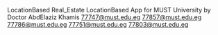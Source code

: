 LocationBased Real_Estate LocationBased App for MUST University by Doctor AbdElaziz Khamis
77747@must.edu.eg
77857@must.edu.eg
77786@must.edu.eg
77751@must.edu.eg
77803@must.edu.eg

